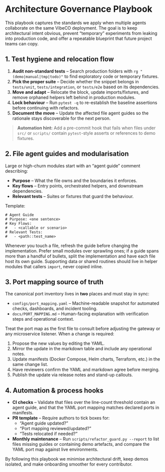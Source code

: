 # Architecture Governance Playbook

This playbook captures the standards we apply when multiple agents collaborate on
the same VibeCO deployment. The goal is to keep architectural intent obvious,
prevent “temporary” experiments from leaking into production code, and offer a
repeatable blueprint that future project teams can copy.

## 1. Test hygiene and relocation flow

1. **Audit non-standard tests** – Search production folders with
   `rg "(demo|manual|tmp|todo)"` to find exploratory code or temporary fixtures.
2. **Pick the proper suite** – Decide whether the snippet belongs in
   `tests/unit`, `tests/integration`, or `tests/e2e` based on its dependencies.
3. **Move and adapt** – Relocate the block, update imports/fixtures, and remove
   orphaned helpers left behind in production modules.
4. **Lock behaviour** – Run `pytest -q` to re-establish the baseline assertions
   before continuing with refactors.
5. **Document the move** – Update the affected file agent guides so the
   rationale stays discoverable for the next person.

> **Automation hint:** Add a pre-commit hook that fails when files under `src/`
> or `scripts/` contain `pytest`-style asserts or references to demo fixtures.

## 2. File agent guides and modularisation

Large or high-churn modules start with an “agent guide” comment describing:

- **Purpose** – What the file owns and the boundaries it enforces.
- **Key flows** – Entry points, orchestrated helpers, and downstream
  dependencies.
- **Relevant tests** – Suites or fixtures that guard the behaviour.

Template:

```text
# Agent Guide
# Purpose: <one sentence>
# Key Flows:
#   - <callable or scenario>
# Relevant Tests:
#   - <path::test_name>
```

Whenever you touch a file, refresh the guide before changing the implementation.
Prefer small modules over sprawling ones; if a guide spans more than a handful of
bullets, split the implementation and have each file host its own guide.
Supporting data or shared routines should live in helper modules that callers
`import`, never copied inline.

## 3. Port mapping source of truth

The canonical port inventory lives in **two** places and must stay in sync:

- `configs/port_mapping.yaml` – Machine-readable snapshot for automated checks,
  dashboards, and incident tooling.
- `docs/PORT_MAPPING.md` – Human-facing explanation with verification steps and
  operational context.

Treat the port map as the first file to consult before adjusting the gateway or
any microservice listener. When a change is required:

1. Propose the new values by editing the YAML.
2. Mirror the update in the markdown table and include any operational notes.
3. Update manifests (Docker Compose, Helm charts, Terraform, etc.) in the same
   change list.
4. Have reviewers confirm the YAML and markdown agree before merging.
5. Publish the update via release notes and stand-up callouts.

## 4. Automation & process hooks

- **CI checks** – Validate that files over the line-count threshold contain an
  agent guide, and that the YAML port mapping matches declared ports in
  manifests.
- **PR template** – Require authors to tick boxes for:
  - “Agent guide updated?”
  - “Port mapping reviewed/updated?”
  - “Tests relocated if needed?”
- **Monthly maintenance** – Run `scripts/refactor_guard.py --report` to list
  files missing guides or containing demo artefacts, and compare the YAML port
  map against live environments.

By following this playbook we minimise architectural drift, keep demos isolated,
and make onboarding smoother for every contributor.
